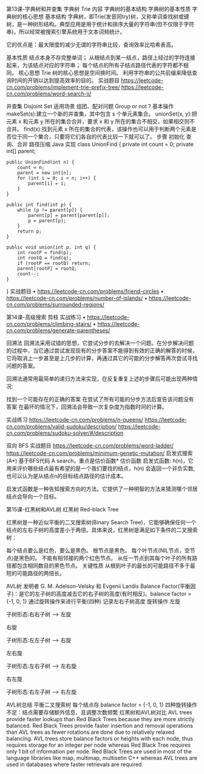
第13课-字典树和并查集
字典树 Trie
内容
字典树的基本结构
字典树的基本性质
字典树的核心思想
基本结构
字典树，即Trie(发音同try)树，又称单词查找树或键树，是一种树形结构。典型应用是用于统计和排序大量的字符串(但不仅限于字符串)，所以经常被搜索引擎系统用于文本词频统计。

它的优点是：最大限度的减少无谓的字符串比较，查询效率比哈希表高。

基本性质
结点本身不存完整单词；
从根结点到某一结点，路径上经过的字符连接起来，为该结点对应的字符串；
每个结点的所有子结点路径代表的字符都不相同。
核心思想
Trie 树的核心思想是空间换时间。
利用字符串的公共前缀来降低查询时间的开销以达到提高效率的目的。
实战题目
https://leetcode-cn.com/problems/implement-trie-prefix-tree/
https://leetcode-cn.com/problems/word-search-ii/


并查集 Disjoint Set
适用场景
组团、配对问题
Group or not ?
基本操作
makeSet(s):建立一个新的并查集，其中包含 s 个单元素集合。
unionSet(x, y):把元素 x 和元素 y 所在的集合合并，要求 x 和 y 所在的集合不相交，如果相交则不合并。
find(x):找到元素 x 所在的集合的代表，该操作也可以用于判断两个元素是否位于同一个集合，只要将它们各自的代表比较一下就可以了。
步骤
初始化
查询、合并
路径压缩
Java 实现
class UnionFind {
    private int count = 0;
    private int[] parent;
    
    public UnionFind(int n) {
        count = n;
        parent = new int[n];
        for (int i = 0; i < n; i++) {
            parent[i] = i;
        }
    }
    
    public int find(int p) {
        while (p != parent[p]) {
            parent[p] = parent[parent[p]];
            p = parent[p];
        }
        return p; 
    }

    public void union(int p, int q) {
        int rootP = find(p);
        int rootQ = find(q);
        if (rootP == rootQ) return;
        parent[rootP] = rootQ;
        count--; 
    }
}
实战题目
• https://leetcode-cn.com/problems/friend-circles • https://leetcode-cn.com/problems/number-of-islands/ • https://leetcode-cn.com/problems/surrounded-regions/

第14课-高级搜索
剪枝
实战练习
• https://leetcode-cn.com/problems/climbing-stairs/ • https://leetcode-cn.com/problems/generate-parentheses/

回溯法
回溯法采用试错的思想，它尝试分步的去解决一个问题。在分步解决问题的过程中，当它通过尝试发现现有的分步答案不能得到有效的正确的解答的时候，它将取消上一步甚至是上几步的计算，再通过其它的可能的分步解答再次尝试寻找问题的答案。

回溯法通常用最简单的递归方法来实现，在反复重复上述的步骤后可能出现两种情况:

找到一个可能存在的正确的答案
在尝试了所有可能的分步方法后宣告该问题没有答案
在最坏的情况下，回溯法会导致一次复杂度为指数时间的计算。

实战练习
https://leetcode-cn.com/problems/n-queens/ https://leetcode-cn.com/problems/valid-sudoku/description/ https://leetcode-cn.com/problems/sudoku-solver/#/description

双向 BFS
实战题目
https://leetcode-cn.com/problems/word-ladder/
https://leetcode-cn.com/problems/minimum-genetic-mutation/
启发式搜索(A*)
基于BFS代码
A search，重点是估价函数*
估价函数
启发式函数: h(n)，它用来评价哪些结点最有希望的是一个我们要找的结点，h(n) 会返回一个非负实数,也可以认为是从结点n的目标结点路径的估计成本。

启发式函数是一种告知搜索方向的方法。它提供了一种明智的方法来猜测哪个邻居结点会导向一个目标。

第15课-红黑树和AVL树
红黑树
Red-black Tree

红黑树是一种近似平衡的二叉搜索树(Binary Search Tree)，它能够确保任何一个结点的左右子树的高度差小于两倍。具体来说，红黑树是满足如下条件的二叉搜索树：

每个结点要么是红色，要么是黑色。
根节点是黑色。
每个叶节点(NIL节点，空节点)是黑色的。
不能有相邻接的两个红色节点。
从任一节点到其每个叶子的所有路径都包含相同数目的黑色节点。
关键性质
从根到叶子的最长的可能路径不多于最短的可能路径的两倍长。

AVL树
发明者 G. M. Adelson-Velsky 和 Evgenii Landis
Balance Factor(平衡因子)：是它的左子树的高度减去它的右子树的高度(有时相反)。balance factor = {-1, 0, 1}
通过旋转操作来进行平衡(四种)
记录左右子树高度
旋转操作
左旋

子树形态:右右子树 —> 左旋

右旋

子树形态:左左子树 —> 右旋

左右旋

子树形态:左右子树 —> 左右旋

右左旋

子树形态:右左子树 —> 右左旋

AVL树总结
平衡二叉搜索树
每个结点存 balance factor = {-1, 0, 1}
四种旋转操作
不足：结点需要存储额外信息、且调整次数频繁
红黑树和AVL树对比
AVL trees provide faster lookups than Red Black Trees because they are more strictly balanced.
Red Black Trees provide faster insertion and removal operations than AVL trees as fewer rotations are done due to relatively relaxed balancing.
AVL trees store balance factors or heights with each node, thus requires storage for an integer per node whereas Red Black Tree requires only 1 bit of information per node.
Red Black Trees are used in most of the language libraries like map, multimap, multisetin C++ whereas AVL trees are used in databases where faster retrievals are required.
